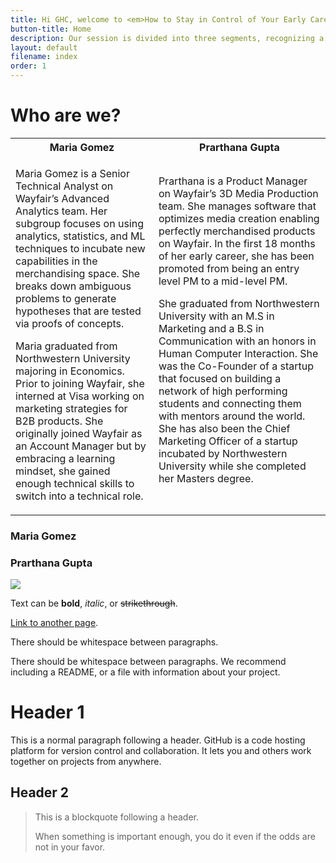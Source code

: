 ```yaml
---
title: Hi GHC, welcome to <em>How to Stay in Control of Your Early Career Success</em>!
button-title: Home
description: Our session is divided into three segments, recognizing a growth mindset, finding an environment that celebrates failure (and how to build one for yourself), and building a network that behaves as your safety net while helping you grow. Our interactive website has content to help you reflect on each segment.
layout: default
filename: index
order: 1
---
```


# Who are we?
<table>
<tr>
<th>Maria Gomez</th>
<th>Prarthana Gupta</th>
</tr>
<tr>

<td>

Maria Gomez is a Senior Technical Analyst on Wayfair’s Advanced Analytics team. Her subgroup focuses on using analytics, statistics, and ML techniques to incubate new capabilities in the merchandising space. She breaks down ambiguous problems to generate hypotheses that are tested via proofs of concepts.
 
Maria graduated from Northwestern University majoring in Economics. Prior to joining Wayfair, she interned at Visa working on marketing strategies for B2B products. She originally joined Wayfair as an Account Manager but by embracing a learning mindset, she gained enough technical skills to switch into a technical role. 

</td><td>
Prarthana is a Product Manager on Wayfair’s 3D Media Production team. She manages software that optimizes media creation enabling perfectly merchandised products on Wayfair. In the first 18 months of her early career, she has been promoted from being an entry level PM to a mid-level PM.

She graduated from Northwestern University with an M.S in Marketing and a B.S in Communication with an honors in Human Computer Interaction. She was the Co-Founder of a startup that focused on building a network of high performing students and connecting them with mentors around the world. She has also been the Chief Marketing Officer of a startup incubated by Northwestern University while she completed her Masters degree. 

</td></tr> </table>

### Maria Gomez

### Prarthana Gupta


<img src="https://media.giphy.com/media/qLHzYjlA2FW8g/giphy.gif" />

Text can be **bold**, _italic_, or ~~strikethrough~~.

[Link to another page](./another-page.html).

There should be whitespace between paragraphs.

There should be whitespace between paragraphs. We recommend including a README, or a file with information about your project.

# Header 1

This is a normal paragraph following a header. GitHub is a code hosting platform for version control and collaboration. It lets you and others work together on projects from anywhere.

## Header 2

> This is a blockquote following a header.
>
> When something is important enough, you do it even if the odds are not in your favor.
